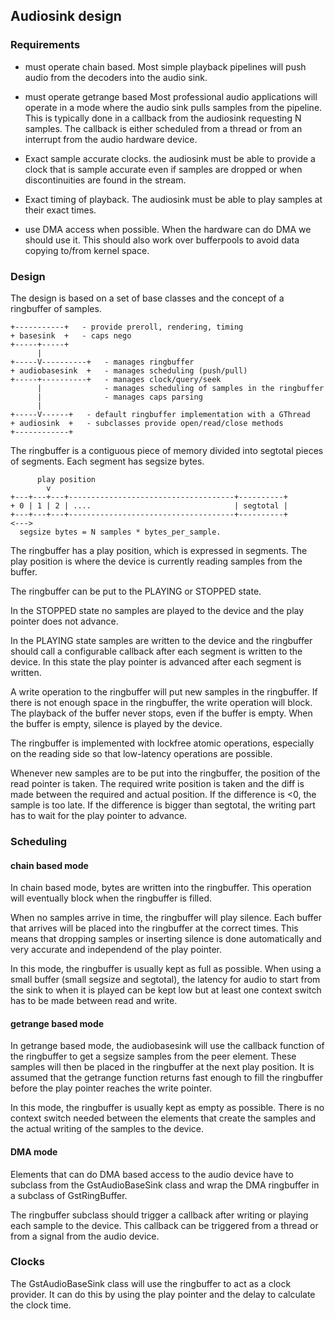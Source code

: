 ## Audiosink design

### Requirements

  - must operate chain based. Most simple playback pipelines will push
    audio from the decoders into the audio sink.

  - must operate getrange based Most professional audio applications
    will operate in a mode where the audio sink pulls samples from the
    pipeline. This is typically done in a callback from the audiosink
    requesting N samples. The callback is either scheduled from a thread
    or from an interrupt from the audio hardware device.

  - Exact sample accurate clocks. the audiosink must be able to provide
    a clock that is sample accurate even if samples are dropped or when
    discontinuities are found in the stream.

  - Exact timing of playback. The audiosink must be able to play samples
    at their exact times.

  - use DMA access when possible. When the hardware can do DMA we should
    use it. This should also work over bufferpools to avoid data copying
    to/from kernel space.

### Design

The design is based on a set of base classes and the concept of a
ringbuffer of samples.

    +-----------+   - provide preroll, rendering, timing
    + basesink  +   - caps nego
    +-----+-----+
          |
    +-----V----------+   - manages ringbuffer
    + audiobasesink  +   - manages scheduling (push/pull)
    +-----+----------+   - manages clock/query/seek
          |              - manages scheduling of samples in the ringbuffer
          |              - manages caps parsing
          |
    +-----V------+   - default ringbuffer implementation with a GThread
    + audiosink  +   - subclasses provide open/read/close methods
    +------------+

The ringbuffer is a contiguous piece of memory divided into segtotal
pieces of segments. Each segment has segsize bytes.

          play position 
            v          
    +---+---+---+-------------------------------------+----------+
    + 0 | 1 | 2 | ....                                | segtotal |
    +---+---+---+-------------------------------------+----------+
    <--->
      segsize bytes = N samples * bytes_per_sample.
  
The ringbuffer has a play position, which is expressed in segments. The
play position is where the device is currently reading samples from the
buffer.

The ringbuffer can be put to the PLAYING or STOPPED state.

In the STOPPED state no samples are played to the device and the play
pointer does not advance.

In the PLAYING state samples are written to the device and the
ringbuffer should call a configurable callback after each segment is
written to the device. In this state the play pointer is advanced after
each segment is written.

A write operation to the ringbuffer will put new samples in the
ringbuffer. If there is not enough space in the ringbuffer, the write
operation will block. The playback of the buffer never stops, even if
the buffer is empty. When the buffer is empty, silence is played by the
device.

The ringbuffer is implemented with lockfree atomic operations,
especially on the reading side so that low-latency operations are
possible.

Whenever new samples are to be put into the ringbuffer, the position of
the read pointer is taken. The required write position is taken and the
diff is made between the required and actual position. If the difference
is \<0, the sample is too late. If the difference is bigger than
segtotal, the writing part has to wait for the play pointer to advance.

### Scheduling

#### chain based mode

In chain based mode, bytes are written into the ringbuffer. This
operation will eventually block when the ringbuffer is filled.

When no samples arrive in time, the ringbuffer will play silence. Each
buffer that arrives will be placed into the ringbuffer at the correct
times. This means that dropping samples or inserting silence is done
automatically and very accurate and independend of the play pointer.

In this mode, the ringbuffer is usually kept as full as possible. When
using a small buffer (small segsize and segtotal), the latency for audio
to start from the sink to when it is played can be kept low but at least
one context switch has to be made between read and write.

#### getrange based mode

In getrange based mode, the audiobasesink will use the callback
function of the ringbuffer to get a segsize samples from the peer
element. These samples will then be placed in the ringbuffer at the
next play position. It is assumed that the getrange function returns
fast enough to fill the ringbuffer before the play pointer reaches
the write pointer.
    
In this mode, the ringbuffer is usually kept as empty as possible.
There is no context switch needed between the elements that create
the samples and the actual writing of the samples to the device.

#### DMA mode

Elements that can do DMA based access to the audio device have to
subclass from the GstAudioBaseSink class and wrap the DMA ringbuffer
in a subclass of GstRingBuffer.
    
The ringbuffer subclass should trigger a callback after writing or
playing each sample to the device. This callback can be triggered
from a thread or from a signal from the audio device.

### Clocks

The GstAudioBaseSink class will use the ringbuffer to act as a clock
provider. It can do this by using the play pointer and the delay to
calculate the clock time.
